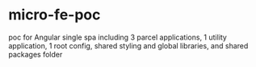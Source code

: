 # micro-fe-poc
poc for Angular single spa including 3 parcel applications, 1 utility application, 1 root config, shared styling and global libraries, and shared packages folder
